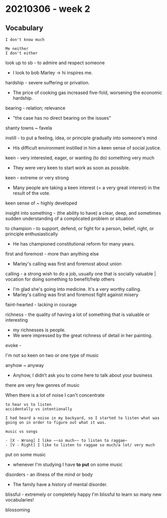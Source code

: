 # 20210306 - week 2
## Vocabulary
```
I don't know much

Me neither
I don't either
```

look up to sb - to admire and respect someone
- I look to bob Marley -> hi inspires me.

hardship - severe suffering or privation.
- The price of cooking gas increased five-fold, worsening the economic hardship.

bearing - relation; relevance
- "the case has no direct bearing on the issues"

shanty towns ~ favela 

instill - to put a feeling, idea, or principle gradually into someone's mind
- His difficult environment instilled in him a keen sense of social justice.

keen - very interested, eager, or wanting (to do) something very much
- They were very keen to start work as soon as possible.

keen - extreme or very strong
- Many people are taking a keen interest (= a very great interest) in the result of the vote.

keen sense of ~ highly developed

insight into something - (the ability to have) a clear, deep, and sometimes sudden understanding of a complicated problem or situation

to champion - to support, defend, or fight for a person, belief, right, or principle enthusiastically
- He has championed constitutional reform for many years.

first and foremost - more than anything else
- Marley's calling was first and foremost about union

calling - a strong wish to do a job, usually one that is socially valuable | vocation for doing something to benefit/help others
- I'm glad she's going into medicine. It's a very worthy calling.
- Marley's calling was first and foremost fight against misery 

faint-hearted - lacking in courage

richness - the quality of having a lot of something that is valuable or interesting
- my richnesses is people.
- We were impressed by the great richness of detail in her painting.

evoke -  

I'm not so keen on two or one type of music

anyhow ~  anyway
- Anyhow, I didn’t ask you to come here to talk about your business

there are very few genres of music 

When there is a lot of noise I can't concentrate


```
to hear vs to listen
accidentally vs intentionally

I had heard a noise in my backyard, so I started to listen what was going on in order to figure out what it was.
```


```
music vs songs
```

```
- [X - Wrong] I like ~~so much~~ to listen to raggae~
- [V - Right] I like to listen to raggae so much/a lot/ very much
```

put on some music
- whenever I'm studying I have **to put** on some music


disorders - an illness of the mind or body
- The family have a history of mental disorder.

blissful - extremely or completely happy
I'm blissful to learn so many new vocabularies! 

blossoming